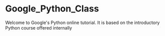 # Google_Python_Class
Welcome to Google's Python online tutorial. It is based on the introductory Python course offered internally

